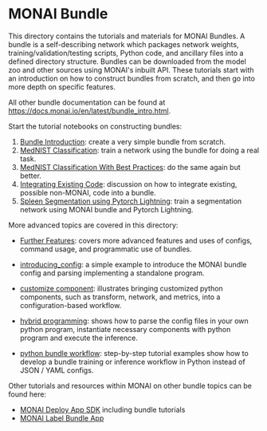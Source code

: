 # MONAI Bundle

This directory contains the tutorials and materials for MONAI Bundles. A bundle is a self-describing network which
packages network weights, training/validation/testing scripts, Python code, and ancillary files into a defined
directory structure. Bundles can be downloaded from the model zoo and other sources using MONAI's inbuilt API.
These tutorials start with an introduction on how to construct bundles from scratch, and then go into more depth
on specific features.

All other bundle documentation can be found at https://docs.monai.io/en/latest/bundle_intro.html.

Start the tutorial notebooks on constructing bundles:

1. [Bundle Introduction](./01_bundle_intro.ipynb): create a very simple bundle from scratch.
2. [MedNIST Classification](./02_mednist_classification.ipynb): train a network using the bundle for doing a real task.
3. [MedNIST Classification With Best Practices](./03_mednist_classification_v2.ipynb): do the same again but better.
4. [Integrating Existing Code](./04_integrating_code.ipynb): discussion on how to integrate existing, possible non-MONAI, code into a bundle.
5. [Spleen Segmentation using Pytorch Lightning](./05_spleen_segmentation.ipynb): train a segmentation network using MONAI bundle and Pytorch Lightning.

More advanced topics are covered in this directory:

* [Further Features](./further_features.md): covers more advanced features and uses of configs, command usage, and
programmatic use of bundles.

* [introducing_config](./introducing_config): a simple example to introduce the MONAI bundle config and parsing
implementing a standalone program.

*  [customize component](./custom_component): illustrates bringing customized python components, such as transform,
network, and metrics, into a configuration-based workflow.

*  [hybrid programming](./hybrid_programming): shows how to parse the config files in your own python program,
instantiate necessary components with python program and execute the inference.

* [python bundle workflow](./python_bundle_workflow): step-by-step tutorial examples show how to develop a bundle
training or inference workflow in Python instead of JSON / YAML configs.

Other tutorials and resources within MONAI on other bundle topics can be found here:

* [MONAI Deploy App SDK](https://github.com/Project-MONAI/monai-deploy-app-sdk/tree/main/notebooks/tutorials) including bundle tutorials
* [MONAI Label Bundle App](https://github.com/Project-MONAI/MONAILabel/tree/main/sample-apps/monaibundle)
